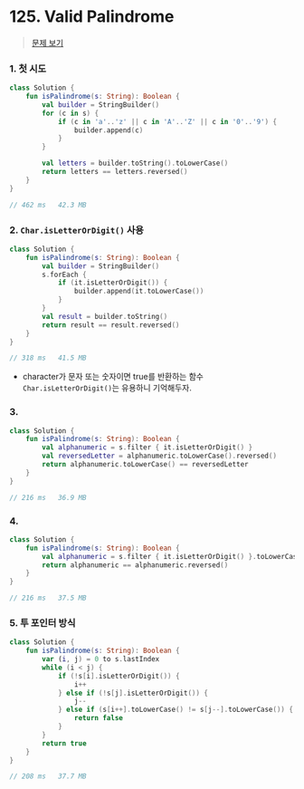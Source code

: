 # 125. Valid Palindrome

> [문제 보기](https://leetcode.com/problems/valid-palindrome/)

### 1. 첫 시도

```kotlin
class Solution {
    fun isPalindrome(s: String): Boolean {
        val builder = StringBuilder()
        for (c in s) {
            if (c in 'a'..'z' || c in 'A'..'Z' || c in '0'..'9') {
                builder.append(c)
            }
        }

        val letters = builder.toString().toLowerCase()
        return letters == letters.reversed()
    }
}

// 462 ms	42.3 MB	
```

### 2. `Char.isLetterOrDigit()` 사용

```kotlin
class Solution {
    fun isPalindrome(s: String): Boolean {
        val builder = StringBuilder()
        s.forEach {
            if (it.isLetterOrDigit()) {
                builder.append(it.toLowerCase())
            }
        }
        val result = builder.toString()
        return result == result.reversed()
    }
}

// 318 ms	41.5 MB
```

- character가 문자 또는 숫자이면 true를 반환하는 함수 `Char.isLetterOrDigit()`는 유용하니 기억해두자.

### 3.

```kotlin
class Solution {
    fun isPalindrome(s: String): Boolean {
        val alphanumeric = s.filter { it.isLetterOrDigit() }
        val reversedLetter = alphanumeric.toLowerCase().reversed()
        return alphanumeric.toLowerCase() == reversedLetter
    }
}

// 216 ms	36.9 MB
```

### 4.

```kotlin
class Solution {
    fun isPalindrome(s: String): Boolean {
        val alphanumeric = s.filter { it.isLetterOrDigit() }.toLowerCase()
        return alphanumeric == alphanumeric.reversed()
    }
}

// 216 ms	37.5 MB
```

### 5. 투 포인터 방식

```kotlin
class Solution {
    fun isPalindrome(s: String): Boolean {
        var (i, j) = 0 to s.lastIndex
        while (i < j) {
            if (!s[i].isLetterOrDigit()) {
                i++
            } else if (!s[j].isLetterOrDigit()) {
                j--
            } else if (s[i++].toLowerCase() != s[j--].toLowerCase()) {
                return false
            }
        }
        return true
    }
}

// 208 ms	37.7 MB
```